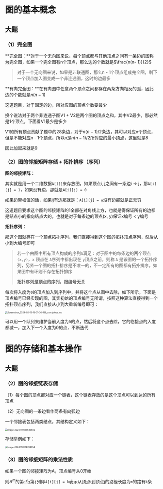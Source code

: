 # 图的基本概念

## 大题

### （1）完全图

**完全图：**对于一个无向图来说，每个顶点都与其他顶点之间有一条边的图称为完全图，如果一个完全图有n个顶点，那么边的个数就是$\frac{n(n- 1)}{2}$

> 对于一个无向图来说，如果是非联通图，那么n - 1个顶点组成完全图，剩下一个顶点加入图变成一个非连通图，这时的边最多

**有向完全图：**在有向图中任意两个顶点之间都存在两条方向相反的弧，因此边的个数就是$n(n - 1)$

这道题目，对于固定的边，所对应图的顶点个数要最少

换个说法对于两个非连通子图V1 + V2是两个图的顶点之和，其中V2最少，那必然是1个顶点，下面看V1最少是多少

V1的所有顶点贡献了题中的28条边，对于$n(n-1)/2$条边，其可以对应n个顶点，但是不能对应n - 1个顶点，所以n是$n(n-1)/2$所对应的最小顶点，这里就是8

因此加起来就是9

### （2）图的邻接矩阵存储 + 拓扑排序（序列）

**图的邻接矩阵：**

其实就是用一个二维数据`A[][]`来存放图，如果顶点i, j之间有一条边i -> j，那`A[i][j] = 1`，如果没有边，那就是`A[i][j] = 0`

如果边带权值的话，如果ij有边那就是：`A[i][j] = w`没有边那就是正无穷

这道题目要求这个图的邻接矩阵的1全部在对角线上方，也就是得保证所有的边都是结点小的指向结点大的，也就是对于每条边的顶点(x, y)保证x编号 < y编号

**拓扑序列：**

那这个图就存在一个顶点拓扑序列，我们直接得到这个图的拓扑顶点序列，然后从小到大编号即可

> 若一个由图中所有顶点构成的序列`A`满足：对于图中的每条边的两个顶点 `(x,y)`，`x` 顶点在 `A`序列中都出现在 `y`顶点之前，则称 `A` 是该图的一个拓扑序列，另外一个图的拓扑排序是不唯一的，不一定所有的图都有拓扑排序，如果图中有环则不存在拓扑排序
>
> **拓扑序列是顶点的序列，跟编号无关**

每次将入度为`0`的顶点加入到序列中，并将这个点从图中去除，如下所示，下面是顶点编号已经实现的图，其实初始的顶点编号无所谓，按照这种算法直接得到一个拓扑顶点序列，我们直接从小到大重新编号即可：

<img src="https://typora-1310242472.cos.ap-nanjing.myqcloud.com/typora_img/Screenshot_2024-02-13-16-31-36-188_com.jideos.jno.png" alt="Screenshot_2024-02-13-16-31-36-188_com.jideos.jno" style="zoom:50%;" />

可以用一个队列来维护当前入度为`0`的点，然后将这个点去除，它的临接点的入度都减一，加入下一个入度为0的点，不断迭代

# 图的存储和基本操作

## 大题

### （2）图的邻接链表存储

（1）每个图的顶点都对应一个链表，这个链表存放的是这个顶点可以到达的所有顶点

（2）无向图的一条边看作两条有向弧边

一个邻接表包括两类结点，其结构定义如下：

<img src="https://typora-1310242472.cos.ap-nanjing.myqcloud.com/typora_img/image-20241110124639502.png" alt="image-20241110124639502" style="zoom:50%;" />

存储举例如下：

<img src="https://typora-1310242472.cos.ap-nanjing.myqcloud.com/typora_img/image-20241110124704654.png" alt="image-20241110124704654" style="zoom:50%;" />

### （3）图的邻接矩阵的乘法性质

如果一个图的邻接矩阵为A，顶点编号从0开始

则$A^m$的第`i`行第`j`列即`A[i][j] = k`表示从顶点i到顶点j的路径长度为`m`的路有`k`条
